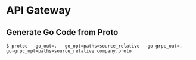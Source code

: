 # API Gateway

## Generate Go Code from Proto
```shell script
$ protoc --go_out=. --go_opt=paths=source_relative --go-grpc_out=. --go-grpc_opt=paths=source_relative company.proto
```
